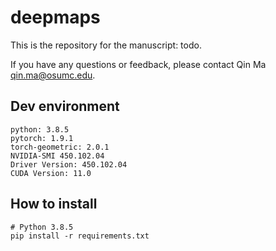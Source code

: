 # deepmaps

This is the repository for the manuscript: todo. 

If you have any questions or feedback, please contact Qin Ma <qin.ma@osumc.edu>.

## Dev environment

```{bash}
python: 3.8.5
pytorch: 1.9.1
torch-geometric: 2.0.1
NVIDIA-SMI 450.102.04  
Driver Version: 450.102.04   
CUDA Version: 11.0
```

## How to install

```{bash}
# Python 3.8.5
pip install -r requirements.txt

